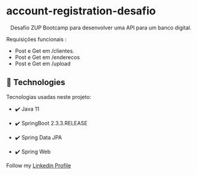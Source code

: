 # account-registration-desafio
<p align="center">Desafio ZUP Bootcamp para desenvolver uma API para um banco digital.</p>

Requisições funcionais : 
 - Post e Get em /clientes.
 - Post e Get em /enderecos
 - Post e Get em /upload
 
## 🚀 Technologies

Tecnologias usadas neste projeto:

- ✔️ Java 11

- ✔️ SpringBoot 2.3.3.RELEASE

- ✔️ Spring Data JPA

- ✔️ Spring Web

Follow my [Linkedin Profile](https://www.linkedin.com/in/-rogerio-bento/)
